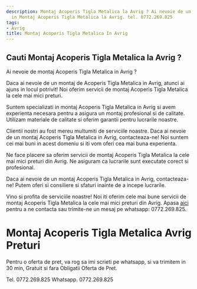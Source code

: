 ```yaml
---
description: Montaj Acoperis Tigla Metalica la Avrig ? Ai nevoie de un profesionist
  in Montaj Acoperis Tigla Metalica la Avrig. tel. 0772.269.825
tags:
- Avrig
title: Montaj Acoperis Tigla Metalica In Avrig
---
```



## Cauti Montaj Acoperis Tigla Metalica la Avrig ?

Ai nevoie de montaj Acoperis Tigla Metalica in Avrig ?

Daca ai nevoie de un montaj de Acoperis Tigla Metalica in Avrig, atunci ai ajuns in locul potrivit! Noi oferim servicii de montaj Acoperis Tigla Metalica la cele mai mici preturi.

Suntem specializati in montaj Acoperis Tigla Metalica in Avrig si avem experienta necesara pentru a asigura un montaj profesional si de calitate. Utilizam materiale de calitate si oferim garantii pentru lucrarile noastre.

Clientii nostri au fost mereu multumiti de serviciile noastre. Daca ai nevoie de un montaj Acoperis Tigla Metalica in Avrig, contacteaza-ne! Noi suntem cei mai buni in acest domeniu si iti vom oferi cea mai buna experienta.

Ne face placere sa oferim servicii de montaj Acoperis Tigla Metalica la cele mai mici preturi din Avrig. Ne asiguram ca lucrarile sunt executate corect si profesional.

Daca ai nevoie de un montaj Acoperis Tigla Metalica in Avrig, contacteaza-ne! Putem oferi si consiliere si sfaturi inainte de a incepe lucrarile.

Vino si profita de serviciile noastre! Noi iti oferim cele mai bune servicii de montaj Acoperis Tigla Metalica la cele mai mici preturi din Avrig. Apasa <a href="https://www.example.com/montaj-acoperis-tigla-metalica-avrig">aici</a> pentru a ne contacta sau trimite-ne un mesaj pe whatsapp: 0772.269.825.

# Montaj Acoperis Tigla Metalica Avrig Preturi
Pentru o oferta de pret, va rog sa imi scrieti pe whatsapp, si va trimitem in 30 min, Gratuit si fara Obligatii Oferta de Pret.

Tel. 0772.269.825
Whatsapp. 0772.269.825